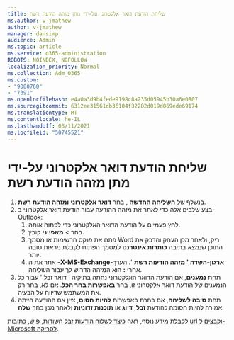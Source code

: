 ```yaml
---
title: שליחת הודעת דואר אלקטרוני על-ידי מתן מזהה הודעת רשת
ms.author: v-jmathew
author: v-jmathew
manager: dansimp
audience: Admin
ms.topic: article
ms.service: o365-administration
ROBOTS: NOINDEX, NOFOLLOW
localization_priority: Normal
ms.collection: Adm_O365
ms.custom:
- "9000760"
- "7391"
ms.openlocfilehash: e4a0a3d9b4fede9198c8a235d05945b30a6e0807
ms.sourcegitcommit: 6312ee31561db36104f32282d019d069ede69174
ms.translationtype: MT
ms.contentlocale: he-IL
ms.lasthandoff: 03/11/2021
ms.locfileid: "50745521"
---
```

# <a name="submit-an-email-message-by-providing-the-network-message-id"></a>שליחת הודעת דואר אלקטרוני על-ידי מתן מזהה הודעת רשת

1. בנשלף של **השליחה החדשה** , בחר **דואר אלקטרוני** **ומזהה הודעת רשת**.
2. בצע שלבים אלה כדי לאתר את מזהה ההודעה עבור הודעת דואר אלקטרוני ב-Outlook:
    1. לחץ פעמיים על הודעת הדואר האלקטרוני כדי לפתוח אותה.
    1. בחר   >  **מאפייני** קובץ.
    1. פתח את פנקס הרשימות או מסמך Word ריק, ולאחר מכן העתק והדבק את התוכן שנמצא בתיבה **כותרות אינטרנט** למסמך הפתוח לקבלת ניראות טובה יותר.
    1. אתר את ה **-X-MS-Exchange-ארגון-השדה ' מזהה הודעות רשת** '. הערך אחרי **:** הוא המזהה הדרוש לך עבור השליחה.
3. תחת **נמענים**, אם הודעת הדואר האלקטרוני נחתה בתיקיה ' דואר זבל ' עבור כל הנמענים של הודעת דואר אלקטרוני זו, בחר **באפשרות בחר הכל**. אם לא, בחר רק את המשתמש שדיווח על הבעיה.
4. תחת **סיבה לשליחה**, אם בחרת באפשרות **להיות חסום**, ציין אם ההודעה הייתה אמורה להיות חסומה כהודעת **זבל**, **דיוג** או **תוכנות זדוניות** ולאחר מכן בחר **שלח**.

לקבלת מידע נוסף, ראה [כיצד לשלוח הודעות זבל חשודות, פיש, כתובות url וקבצים ל-Microsoft לסריקה](https://go.microsoft.com/fwlink/?linkid=2101479).

